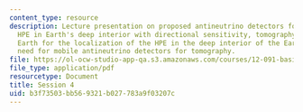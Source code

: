 ```yaml
---
content_type: resource
description: Lecture presentation on proposed antineutrino detectors for probing the
  HPE in Earth's deep interior with directional sensitivity, tomography of the whole
  Earth for the localization of the HPE in the deep interior of the Earth, and the
  need for mobile antineutrino detectors for tomography.
file: https://ol-ocw-studio-app-qa.s3.amazonaws.com/courses/12-091-basics-of-analysis-with-antineutrinos-from-heat-producing-elements-k-u-th-in-the-earth-january-iap-2010/b3f73503bb569321b027783a9f03207c_MIT12_091IAP10_lec4.pdf
file_type: application/pdf
resourcetype: Document
title: Session 4
uid: b3f73503-bb56-9321-b027-783a9f03207c
---
```

